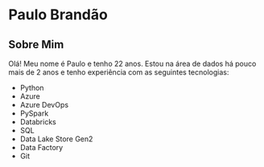 # Paulo Brandão

## Sobre Mim
Olá! Meu nome é Paulo e tenho 22 anos. Estou na área de dados há pouco mais de 2 anos e tenho experiência com as seguintes tecnologias:

- Python
- Azure
- Azure DevOps
- PySpark
- Databricks
- SQL
- Data Lake Store Gen2
- Data Factory
- Git
